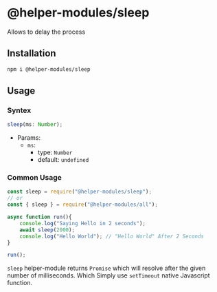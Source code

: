 # @helper-modules/sleep

Allows to delay the process


## Installation

```bash
npm i @helper-modules/sleep
```

## Usage

### Syntex
```js
sleep(ms: Number);
```

- Params:
    - `ms`:
        - type: `Number`
        - default: `undefined`


### Common Usage

```js
const sleep = require("@helper-modules/sleep");
// or
const { sleep } = require("@helper-modules/all");

async function run(){
    console.log("Saying Hello in 2 seconds");
    await sleep(2000);
    console.log("Hello World"); // "Hello World" After 2 Seconds
}

run();

```

`sleep` helper-module returns `Promise` which will resolve after the given number of milliseconds. Which Simply use `setTimeout` native Javascript function.